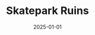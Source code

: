 ---
layout: track
title: Skatepark Ruins
permalink: /tracks/skatepark-ruins/
description: "A StudioRich lo-fi track."
image: /assets/covers/skatepark-ruins.webp
date: 2025-01-01
duration: "114.24"
album: "Stranger Vibes"
mood: [Hopeful]
genre: [lo-fi, experimental, melancholic]
---